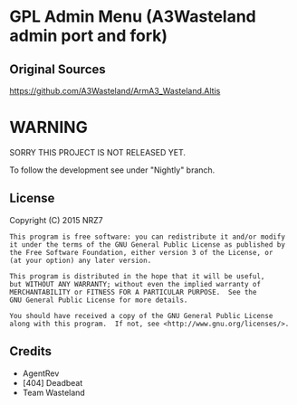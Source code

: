 # GPL Admin Menu (A3Wasteland admin port and fork)


## Original Sources
https://github.com/A3Wasteland/ArmA3_Wasteland.Altis


# WARNING

SORRY THIS PROJECT IS NOT RELEASED YET.

To follow the development see under "Nightly" branch.


## License
Copyright (C) 2015 NRZ7

	This program is free software: you can redistribute it and/or modify
    it under the terms of the GNU General Public License as published by
    the Free Software Foundation, either version 3 of the License, or
    (at your option) any later version.

    This program is distributed in the hope that it will be useful,
    but WITHOUT ANY WARRANTY; without even the implied warranty of
    MERCHANTABILITY or FITNESS FOR A PARTICULAR PURPOSE.  See the
    GNU General Public License for more details.

    You should have received a copy of the GNU General Public License
    along with this program.  If not, see <http://www.gnu.org/licenses/>.


## Credits

* AgentRev
* [404] Deadbeat
* Team Wasteland
